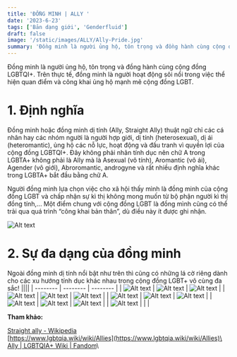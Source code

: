 ```yaml
---
title: 'ĐỒNG MINH | ALLY '
date: '2023-6-23'
tags: ['Bản dạng giới', 'Genderfluid']
draft: false
image: '/static/images/ALLY/Ally-Pride.jpg'
summary: 'Đồng minh là người ủng hộ, tôn trọng và đồng hành cùng cộng đồng LGBTQI+. Trên thực tế, đồng minh là người hoạt động sôi nổi trong việc thể hiện quan điểm và công khai ủng hộ mạnh mẽ cộng đồng LGBT.'
---
```


Đồng minh là người ủng hộ, tôn trọng và đồng hành cùng cộng đồng LGBTQI+. Trên thực tế, đồng minh là người hoạt động sôi nổi trong việc thể hiện quan điểm và công khai ủng hộ mạnh mẽ cộng đồng LGBT.

# **1. Định nghĩa**

Đồng minh hoặc đồng minh dị tính (Ally, Straight Ally) thuật ngữ chỉ các cá nhân hay các nhóm người là người hợp giới, dị tính (heterosexual), dị ái (heteromantic), ủng hộ các nỗ lực, hoạt động và đấu tranh vì quyền lợi của cộng đồng LGBTQI+. Đây không phải nhãn tính dục nên chữ A trong LGBTA+ không phải là Ally mà là Asexual (vô tính), Aromantic (vô ái), Agender (vô giới), Abroromantic, androgyne và rất nhiều định nghĩa khác trong LGBTA+ bắt đầu bằng chữ A.

Người đồng minh lựa chọn việc cho xã hội thấy mình là đồng minh của cộng đồng LGBT và chấp nhận sự kì thị không mong muốn từ bộ phận người kì thị đồng tính,... Một điểm chung với cộng đồng LGBT là đồng mình cũng có thể trải qua quá trình “công khai bản thân”, dù điều này ít được ghi nhận.

![Alt text](/static/images/ALLY/Ally-Pride.jpg 'Cờ tự hào phổ biến của agender')

# **2. Sự đa dạng của đồng minh**

Ngoài đồng minh dị tính nổi bật như trên thì cũng có những lá cờ riêng dành cho các xu hướng tính dục khác nhau trong cộng đồng LGBT+ vô cùng đa sắc!
||||
| -------- | -------- | -------- |
| ![Alt text](/static/images/ALLY/ALLY1.png 'Cờ đồng minh chuyển giới (Transgender)') | ![Alt text](/static/images/ALLY/ALLY2.png 'Cờ đồng minh song tính (Bisexual)') | ![Alt text](/static/images/ALLY/ALLY3.png 'Cờ đồng minh vô ái (Aromantic)') |
| ![Alt text](/static/images/ALLY/ALLY4.png 'Cờ đồng minh vô tính (Asexual)') | ![Alt text](/static/images/ALLY/ALLY5.png 'Cờ đồng minh người đang khám phá bản thân (Questioning)') | ![Alt text](/static/images/ALLY/ALLY6.png 'Cờ đồng minh liên giới tính (Intersex)') |
| ![Alt text](/static/images/ALLY/ALLY7.png 'Cờ đồng minh dị tính (Heterosexual)') | ![Alt text](/static/images/ALLY/ALLY8.png 'Cờ đồng minh hợp giới(cisgender)') | ![Alt text](/static/images/ALLY/ALLY9.png) |
| ![Alt text](/static/images/ALLY/ALLY10.png 'Cờ đồng minh đa ái') | ![Alt text](/static/images/ALLY/ALLY11.png 'Cờ đồng minh liên giới tính bởi Rosie') | ![Alt text](/static/images/ALLY/ALLY12.png 'Cờ đồng minh linh hoạt giới (Genderfluid)') |
| ![Alt text](/static/images/ALLY/ALLY13.png 'Cờ đồng minh người không thuộc cộng đồng LGBTQ+') | | |

**Tham khảo:**

[Straight ally - Wikipedia](https://en.wikipedia.org/wiki/Straight_ally)\
[https://www.lgbtqia.wiki/wiki/Allies](https://www.lgbtqia.wiki/wiki/Allies)\
[Ally | LGBTQIA+ Wiki | Fandom](https://lgbtqia.fandom.com/wiki/Ally#)\
